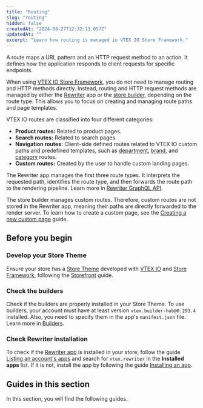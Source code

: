```yaml
---
title: "Routing"
slug: "routing"
hidden: false
createdAt: "2024-08-27T12:32:13.057Z"
updatedAt: ""
excerpt: "Learn how routing is managed in VTEX IO Store Framework."
---
```


A route maps a URL pattern and an HTTP request method to an action. It defines how the application responds to client requests for specific endpoints.

When using [VTEX IO Store Framework](https://developers.vtex.com/docs/guides/store-framework), you do not need to manage routing and HTTP methods directly. Instead, routing and HTTP request methods are managed by either the [Rewriter](https://developers.vtex.com/docs/apps/vtex.rewriter) app or the [store builder](https://developers.vtex.com/docs/guides/vtex-io-documentation-store-builder), depending on the route type. This allows you to focus on creating and managing route paths and page templates.

VTEX IO routes are classified into four different categories:

- **Product routes:** Related to product pages.
- **Search routes:** Related to search pages.
- **Navigation routes:** Client-side defined routes related to VTEX IO custom paths and predefined templates, such as [department](https://github.com/vtex-apps/store/blob/master/store/routes.json#L27), [brand](https://github.com/vtex-apps/store/blob/master/store/routes.json#L21), and [category](https://github.com/vtex-apps/store/blob/master/store/routes.json#L33) routes.
- **Custom routes:** Created by the user to handle custom landing pages.

The Rewriter app manages the first three route types. It interprets the requested path, identifies the route type, and then forwards the route path to the rendering pipeline. Learn more in [Rewriter GraphQL API](https://developers.vtex.com/docs/apps/vtex.rewriter@1.63.0/rewriter-graphql-api).

The store builder manages custom routes. Therefore, custom routes are not stored in the Rewriter app, meaning their paths are directly forwarded to the render server. To learn how to create a custom page, see the [Creating a new custom page](https://developers.vtex.com/docs/guides/vtex-io-documentation-creating-a-new-custom-page) guide.

## Before you begin

<Steps>

### Develop your Store Theme

Ensure your store has a [Store Theme](https://developers.vtex.com/docs/guides/vtex-io-documentation-store-theme) developed with [VTEX IO](https://developers.vtex.com/docs/guides/vtex-io-documentation-what-is-vtex-io) and [Store Framework](https://developers.vtex.com/docs/guides/store-framework), following the [Storefront](https://developers.vtex.com/docs/guides/getting-started-3) guide.

### Check the builders

Check if the builders are properly installed in your Store Theme. To use builders, your account must have at least version `vtex.builder-hub@0.293.4` installed. Also, you need to specify them in the app's `manifest.json` file. Learn more in [Builders](https://developers.vtex.com/docs/guides/vtex-io-documentation-builders).

### Check Rewriter installation

To check if the [Rewriter app](https://developers.vtex.com/docs/apps/vtex.rewriter) is installed in your store, follow the guide [Listing an account's apps](https://developers.vtex.com/docs/guides/vtex-io-documentation-listing-an-accounts-apps) and search for `vtex.rewriter` in the **Installed apps** list. If it is not, install the app by following the guide [Installing an app](https://developers.vtex.com/docs/guides/vtex-io-documentation-installing-an-app).

</Steps>

## Guides in this section

In this section, you will find the following guides.

<Flex>

<WhatsNextCard
title="Best practices for associating a custom page with a content type"
description="Learn how to effectively associate custom pages with content types in VTEX IO."
linkTo="https://developers.vtex.com/docs/guides/vtex-io-documentation-best-practices-for-associating-a-custom-page-with-a-content-type"
linkTitle="See more"
/>

<WhatsNextCard
title="Enabling 404 pages"
description="Learn how to enable and configure 404 error pages for better user experience."
linkTo="https://developers.vtex.com/docs/guides/vtex-io-documentation-enabling-404-pages"
linkTitle="See more"
/>

<WhatsNextCard
title="Managing URL redirects"
description="Discover how to manage URL redirects to ensure seamless navigation."
linkTo="https://developers.vtex.com/docs/guides/vtex-io-documentation-managing-url-redirects"
linkTitle="See more"
/>

<WhatsNextCard
title="Using several service workers in your store"
description="Explore how to use multiple service workers to enhance your store’s performance and offline capabilities."
linkTo="https://developers.vtex.com/docs/guides/vtex-io-documentation-using-several-service-workers-in-your-store"
linkTitle="See more"
/>

</Flex>
